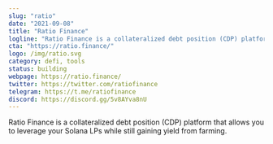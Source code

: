 ```yaml
---
slug: "ratio"
date: "2021-09-08"
title: "Ratio Finance"
logline: "Ratio Finance is a collateralized debt position (CDP) platform that allows you to leverage your Solana LPs while still gaining yield from farming."
cta: "https://ratio.finance/"
logo: /img/ratio.svg
category: defi, tools
status: building
webpage: https://ratio.finance/
twitter: https://twitter.com/ratiofinance
telegram: https://t.me/ratiofinance
discord: https://discord.gg/5v8AYva8nU
---
```


Ratio Finance is a collateralized debt position (CDP) platform that allows you to leverage your Solana LPs while still gaining yield from farming.